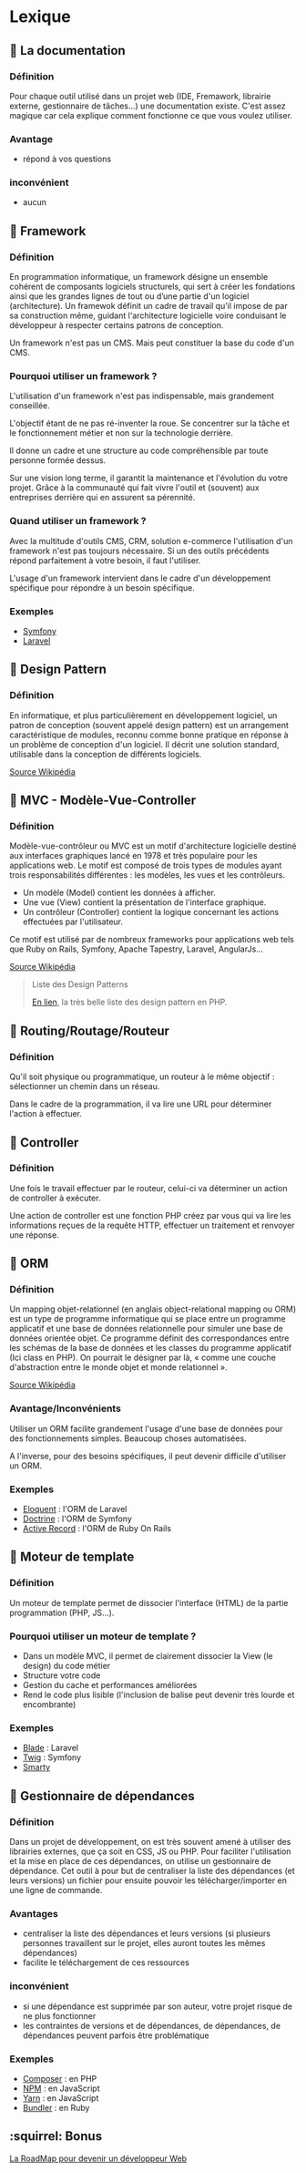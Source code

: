 # Lexique

## :blue_book: La documentation

### Définition
Pour chaque outil utilisé dans un projet web (IDE, Fremawork, librairie externe, gestionnaire de tâches...) une documentation existe.
C'est assez magique car cela explique comment fonctionne ce que vous voulez utiliser.

### Avantage
- répond à vos questions

### inconvénient
- aucun

## :blue_book: Framework

### Définition
En programmation informatique, un framework désigne un ensemble cohérent de composants logiciels structurels, qui sert à créer les fondations ainsi que les grandes lignes de tout ou d’une partie d'un logiciel (architecture). 
Un framewok définit un cadre de travail qu'il impose de par sa construction même, guidant l'architecture logicielle voire conduisant le développeur à respecter certains patrons de conception.
 
Un framework n'est pas un CMS. Mais peut constituer la base du code d'un CMS.

### Pourquoi utiliser un framework ?
L'utilisation d'un framework n'est pas indispensable, mais grandement conseillée.

L'objectif étant de ne pas ré-inventer la roue. Se concentrer sur la tâche et le fonctionnement métier et non sur la technologie derrière.

Il donne un cadre et une structure au code compréhensible par toute personne formée dessus.

Sur une vision long terme, il garantit la maintenance et l'évolution du votre projet. Grâce à la communauté qui fait vivre l'outil et (souvent) aux entreprises derrière qui en assurent sa pérennité.

### Quand utiliser un framework ?

Avec la multitude d'outils CMS, CRM, solution e-commerce l'utilisation d'un framework n'est pas toujours nécessaire.
Si un des outils précédents répond parfaitement à votre besoin, il faut l'utiliser.

L'usage d'un framework intervient dans le cadre d'un développement spécifique pour répondre à un besoin spécifique.

### Exemples

- [Symfony](https://symfony.com/)
- [Laravel](https://laravel.com/)

## :blue_book: Design Pattern

### Définition

En informatique, et plus particulièrement en développement logiciel, un patron de conception (souvent appelé design pattern) est un arrangement caractéristique de modules, reconnu comme bonne pratique en réponse à un problème de conception d'un logiciel. Il décrit une solution standard, utilisable dans la conception de différents logiciels.

[Source Wikipédia](https://fr.wikipedia.org/wiki/Patron_de_conception)

## :blue_book: MVC - Modèle-Vue-Controller

### Définition

Modèle-vue-contrôleur ou MVC est un motif d'architecture logicielle destiné aux interfaces graphiques lancé en 1978 et très populaire pour les applications web. Le motif est composé de trois types de modules ayant trois responsabilités différentes : les modèles, les vues et les contrôleurs.
- Un modèle (Model) contient les données à afficher.
- Une vue (View) contient la présentation de l'interface graphique.
- Un contrôleur (Controller) contient la logique concernant les actions effectuées par l'utilisateur.

Ce motif est utilisé par de nombreux frameworks pour applications web tels que Ruby on Rails, Symfony, Apache Tapestry, Laravel, AngularJs...

[Source Wikipédia](https://fr.wikipedia.org/wiki/Mod%C3%A8le-vue-contr%C3%B4leur)

> Liste des Design Patterns
>
> [En lien](https://github.com/domnikl/DesignPatternsPHP), la très belle liste des design pattern en PHP.

## :blue_book: Routing/Routage/Routeur

### Définition
Qu'il soit physique ou programmatique, un routeur à le même objectif : sélectionner un chemin dans un réseau.

Dans le cadre de la programmation, il va lire une URL pour déterminer l'action à effectuer.

## :blue_book: Controller

### Définition

Une fois le travail effectuer par le routeur, celui-ci va déterminer un action de controller à exécuter.

Une action de controller est une fonction PHP créez par vous qui va lire les informations reçues de la requête HTTP, effectuer un traitement et renvoyer une réponse.

## :blue_book: ORM

### Définition

Un mapping objet-relationnel (en anglais object-relational mapping ou ORM) est un type de programme informatique qui se place entre un programme applicatif et une base de données relationnelle pour simuler une base de données orientée objet. 
Ce programme définit des correspondances entre les schémas de la base de données et les classes du programme applicatif (Ici class en PHP). 
On pourrait le désigner par là, « comme une couche d'abstraction entre le monde objet et monde relationnel ». 

[Source Wikipédia](https://fr.wikipedia.org/wiki/Mapping_objet-relationnel)

### Avantage/Inconvénients

Utiliser un ORM facilite grandement l'usage d'une base de données pour des fonctionnements simples. Beaucoup choses automatisées.

A l'inverse, pour des besoins spécifiques, il peut devenir difficile d'utiliser un ORM.
 

### Exemples

- [Eloquent](https://laravel.com/docs/5.7/eloquent) : l'ORM de Laravel
- [Doctrine](https://www.doctrine-project.org/) : l'ORM de Symfony
- [Active Record](https://guides.rubyonrails.org/active_record_basics.html) : l'ORM de Ruby On Rails


## :blue_book: Moteur de template

### Définition

Un moteur de template permet de dissocier l'interface (HTML) de la partie programmation (PHP, JS...).

### Pourquoi utiliser un moteur de template ?

- Dans un modèle MVC, il permet de clairement dissocier la View (le design) du code métier
- Structure votre code 
- Gestion du cache et performances améliorées
- Rend le code plus lisible (l'inclusion de balise <?php ?> peut devenir très lourde et encombrante)

### Exemples

- [Blade](https://laravel.com/docs/5.8/blade) : Laravel
- [Twig](https://twig.symfony.com/) : Symfony
- [Smarty](https://www.smarty.net/)


## :blue_book: Gestionnaire de dépendances 

### Définition

Dans un projet de développement, on est très souvent amené à utiliser des librairies externes, que ça soit en CSS, JS ou PHP. 
Pour faciliter l'utilisation et la mise en place de ces dépendances, on utilise un gestionnaire de dépendance.
Cet outil à pour but de centraliser la liste des dépendances (et leurs versions) un fichier pour ensuite pouvoir les télécharger/importer en une ligne de commande.

### Avantages
- centraliser la liste des dépendances et leurs versions (si plusieurs personnes travaillent sur le projet, elles auront toutes les mêmes dépendances)
- facilite le téléchargement de ces ressources

### inconvénient
- si une dépendance est supprimée par son auteur, votre projet risque de ne plus fonctionner
- les contraintes de versions et de dépendances, de dépendances, de dépendances peuvent parfois être problématique

### Exemples

- [Composer](https://getcomposer.org/) : en PHP
- [NPM](https://www.npmjs.com/) : en JavaScript
- [Yarn](https://yarnpkg.com/) : en JavaScript 
- [Bundler](https://bundler.io/) : en Ruby


## :squirrel: Bonus

[La RoadMap pour devenir un développeur Web](https://github.com/kamranahmedse/developer-roadmap)
